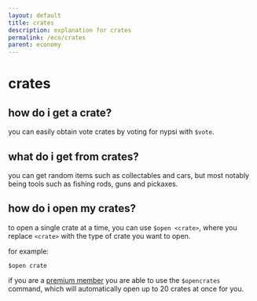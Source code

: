 ```yaml
---
layout: default
title: crates
description: explanation for crates
permalink: /eco/crates
parent: economy
---
```


# crates

## how do i get a crate?

you can easily obtain vote crates by voting for nypsi with `$vote`.

## what do i get from crates?

you can get random items such as collectables and cars, but most notably being tools such as fishing rods, guns and pickaxes.

## how do i open my crates?

to open a single crate at a time, you can use `$open <crate>`, where you replace `<crate>` with the type of crate you want to
open.

for example:

```
$open crate
```

if you are a [premium member](https://docs.nypsi.xyz/premium) you are able to use the `$opencrates` command, which will
automatically open up to 20 crates at once for you.
